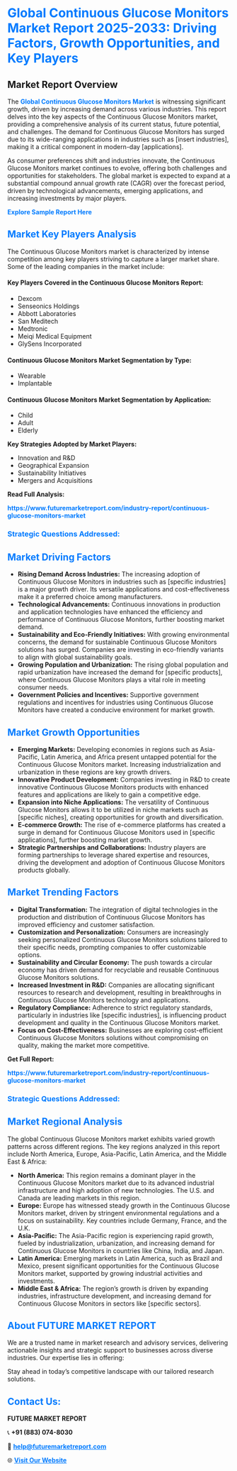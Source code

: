 <h1 style="color: #007BFF;">Global Continuous Glucose Monitors Market Report 2025-2033: Driving Factors, Growth Opportunities, and Key Players</h1>

<section id="overview">
<h2>Market Report Overview</h2>
<p>The <a href="https://www.futuremarketreport.com/industry-report/continuous-glucose-monitors-market" style="color: #007BFF; text-decoration: none;"><strong>Global Continuous Glucose Monitors Market</strong></a> is witnessing significant growth, driven by increasing demand across various industries. This report delves into the key aspects of the Continuous Glucose Monitors market, providing a comprehensive analysis of its current status, future potential, and challenges. The demand for Continuous Glucose Monitors has surged due to its wide-ranging applications in industries such as [insert industries], making it a critical component in modern-day [applications].</p>
<p>As consumer preferences shift and industries innovate, the Continuous Glucose Monitors market continues to evolve, offering both challenges and opportunities for stakeholders. The global market is expected to expand at a substantial compound annual growth rate (CAGR) over the forecast period, driven by technological advancements, emerging applications, and increasing investments by major players.</p>
</section>

<section id="overview">
<p><a href="https://www.futuremarketreport.com/request-sample/reportId=77716" style="color: #007BFF; text-decoration: none;"><strong>Explore Sample Report Here</strong></a></p>
</section>

<section id="key-players">
<h2 style="color: #007BFF;">Market Key Players Analysis</h2>
<p>The Continuous Glucose Monitors market is characterized by intense competition among key players striving to capture a larger market share. Some of the leading companies in the market include:</p>
<h4>Key Players Covered in the Continuous Glucose Monitors Report:</h4>
<ul><li>Dexcom</li><li>Senseonics Holdings</li><li>Abbott Laboratories</li><li>San Meditech</li><li>Medtronic</li><li>Meiqi Medical Equipment</li><li>GlySens Incorporated</li></ul>
<h4>Continuous Glucose Monitors Market Segmentation by Type:</h4>
<ul><li>Wearable</li><li>Implantable</li></ul>

<h4>Continuous Glucose Monitors Market Segmentation by Application:</h4>
<ul><li>Child</li><li>Adult</li><li>Elderly</li></ul>
<p><strong>Key Strategies Adopted by Market Players:</strong></p>
<ul>
<li>Innovation and R&D</li>
<li>Geographical Expansion</li>
<li>Sustainability Initiatives</li>
<li>Mergers and Acquisitions</li>
</ul>
</section>

<section>
<p><strong>Read Full Analysis: </strong></p><a href="https://www.futuremarketreport.com/industry-report/continuous-glucose-monitors-market" style="color: #007BFF; text-decoration: none;"><strong>https://www.futuremarketreport.com/industry-report/continuous-glucose-monitors-market</strong></a>
<h3 style="color: #007BFF;">Strategic Questions Addressed:</h3>
</section>

<section id="driving-factors">
<h2 style="color: #007BFF;">Market Driving Factors</h2>
<ul>
<li><strong>Rising Demand Across Industries:</strong> The increasing adoption of Continuous Glucose Monitors in industries such as [specific industries] is a major growth driver. Its versatile applications and cost-effectiveness make it a preferred choice among manufacturers.</li>
<li><strong>Technological Advancements:</strong> Continuous innovations in production and application technologies have enhanced the efficiency and performance of Continuous Glucose Monitors, further boosting market demand.</li>
<li><strong>Sustainability and Eco-Friendly Initiatives:</strong> With growing environmental concerns, the demand for sustainable Continuous Glucose Monitors solutions has surged. Companies are investing in eco-friendly variants to align with global sustainability goals.</li>
<li><strong>Growing Population and Urbanization:</strong> The rising global population and rapid urbanization have increased the demand for [specific products], where Continuous Glucose Monitors plays a vital role in meeting consumer needs.</li>
<li><strong>Government Policies and Incentives:</strong> Supportive government regulations and incentives for industries using Continuous Glucose Monitors have created a conducive environment for market growth.</li>
</ul>
</section>

<section id="growth-opportunities">
<h2 style="color: #007BFF;">Market Growth Opportunities</h2>
<ul>
<li><strong>Emerging Markets:</strong> Developing economies in regions such as Asia-Pacific, Latin America, and Africa present untapped potential for the Continuous Glucose Monitors market. Increasing industrialization and urbanization in these regions are key growth drivers.</li>
<li><strong>Innovative Product Development:</strong> Companies investing in R&D to create innovative Continuous Glucose Monitors products with enhanced features and applications are likely to gain a competitive edge.</li>
<li><strong>Expansion into Niche Applications:</strong> The versatility of Continuous Glucose Monitors allows it to be utilized in niche markets such as [specific niches], creating opportunities for growth and diversification.</li>
<li><strong>E-commerce Growth:</strong> The rise of e-commerce platforms has created a surge in demand for Continuous Glucose Monitors used in [specific applications], further boosting market growth.</li>
<li><strong>Strategic Partnerships and Collaborations:</strong> Industry players are forming partnerships to leverage shared expertise and resources, driving the development and adoption of Continuous Glucose Monitors products globally.</li>
</ul>
</section>

<section id="trending-factors">
<h2 style="color: #007BFF;">Market Trending Factors</h2>
<ul>
<li><strong>Digital Transformation:</strong> The integration of digital technologies in the production and distribution of Continuous Glucose Monitors has improved efficiency and customer satisfaction.</li>
<li><strong>Customization and Personalization:</strong> Consumers are increasingly seeking personalized Continuous Glucose Monitors solutions tailored to their specific needs, prompting companies to offer customizable options.</li>
<li><strong>Sustainability and Circular Economy:</strong> The push towards a circular economy has driven demand for recyclable and reusable Continuous Glucose Monitors solutions.</li>
<li><strong>Increased Investment in R&D:</strong> Companies are allocating significant resources to research and development, resulting in breakthroughs in Continuous Glucose Monitors technology and applications.</li>
<li><strong>Regulatory Compliance:</strong> Adherence to strict regulatory standards, particularly in industries like [specific industries], is influencing product development and quality in the Continuous Glucose Monitors market.</li>
<li><strong>Focus on Cost-Effectiveness:</strong> Businesses are exploring cost-efficient Continuous Glucose Monitors solutions without compromising on quality, making the market more competitive.</li>
</ul>
</section>

<section>
<p><strong>Get Full Report: </strong></p><a href="https://www.futuremarketreport.com/industry-report/continuous-glucose-monitors-market" style="color: #007BFF; text-decoration: none;"><strong>https://www.futuremarketreport.com/industry-report/continuous-glucose-monitors-market</strong></a>
<h3 style="color: #007BFF;">Strategic Questions Addressed:</h3>
</section>


<section id="regional-analysis">
<h2 style="color: #007BFF;">Market Regional Analysis</h2>
<p>The global Continuous Glucose Monitors market exhibits varied growth patterns across different regions. The key regions analyzed in this report include North America, Europe, Asia-Pacific, Latin America, and the Middle East & Africa:</p>
<ul>
<li><strong>North America:</strong> This region remains a dominant player in the Continuous Glucose Monitors market due to its advanced industrial infrastructure and high adoption of new technologies. The U.S. and Canada are leading markets in this region.</li>
<li><strong>Europe:</strong> Europe has witnessed steady growth in the Continuous Glucose Monitors market, driven by stringent environmental regulations and a focus on sustainability. Key countries include Germany, France, and the U.K.</li>
<li><strong>Asia-Pacific:</strong> The Asia-Pacific region is experiencing rapid growth, fueled by industrialization, urbanization, and increasing demand for Continuous Glucose Monitors in countries like China, India, and Japan.</li>
<li><strong>Latin America:</strong> Emerging markets in Latin America, such as Brazil and Mexico, present significant opportunities for the Continuous Glucose Monitors market, supported by growing industrial activities and investments.</li>
<li><strong>Middle East & Africa:</strong> The region’s growth is driven by expanding industries, infrastructure development, and increasing demand for Continuous Glucose Monitors in sectors like [specific sectors].</li>
</ul>
</section>

<footer>
<h2 style="color: #007BFF;">About FUTURE MARKET REPORT</h2>
<p>We are a trusted name in market research and advisory services, delivering actionable insights and strategic support to businesses across diverse industries. Our expertise lies in offering:</p>

<p>Stay ahead in today’s competitive landscape with our tailored research solutions.</p>

<h2 style="color: #007BFF;">Contact Us:</h2>
<p><strong>FUTURE MARKET REPORT</strong></p>
<p>📞 <strong>+91 (883) 074-8030</strong></p>
<p>📧 <strong><a href="mailto:help@futuremarketreport.com" style="color: #007BFF;">help@futuremarketreport.com</a></strong></p>
<p>🌐 <strong><a href="https://www.futuremarketreport.com/" style="color: #007BFF;">Visit Our Website</a></strong></p>
</footer>